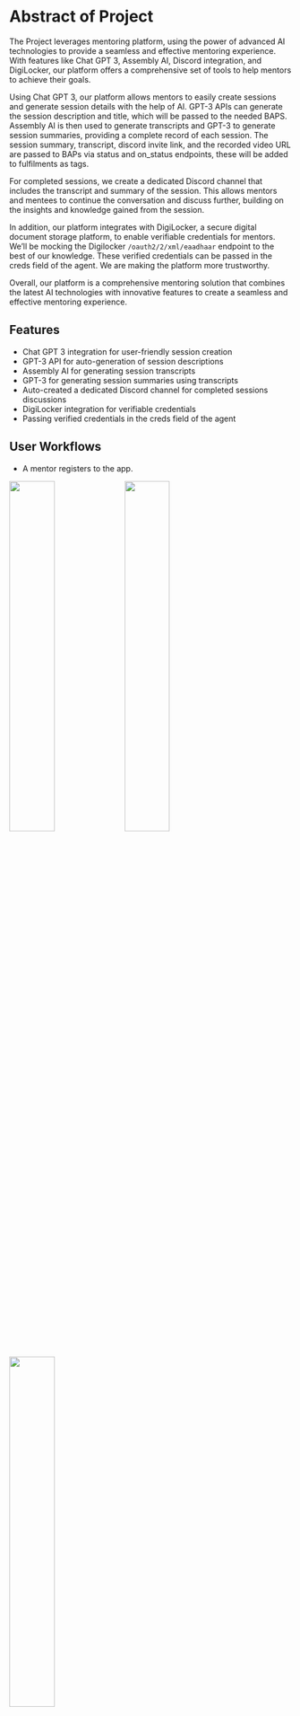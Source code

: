 # Abstract of Project

The Project leverages mentoring platform, using the power of advanced AI technologies to provide a seamless and effective mentoring experience. With features like Chat GPT 3, Assembly AI, Discord integration, and DigiLocker, our platform offers a comprehensive set of tools to help mentors to achieve their goals.

Using Chat GPT 3, our platform allows mentors to easily create sessions and generate session details with the help of AI.
GPT-3 APIs can generate the session description and title, which will be passed to the needed BAPS.
Assembly AI is then used to generate transcripts and GPT-3 to generate session summaries, providing a complete record of each session. The session summary, transcript, discord invite link, and the recorded video URL are passed to BAPs via status and on_status endpoints, these will be added to fulfilments as tags.

For completed sessions, we create a dedicated Discord channel that includes the transcript and summary of the session. This allows mentors and mentees to continue the conversation and discuss further, building on the insights and knowledge gained from the session.

In addition, our platform integrates with DigiLocker, a secure digital document storage platform, to enable verifiable credentials for mentors. We’ll be mocking the Digilocker `/oauth2/2/xml/eaadhaar` endpoint to the best of our knowledge. These verified credentials can be passed in the creds field of the agent. We are making the platform more trustworthy.

Overall, our platform is a comprehensive mentoring solution that combines the latest AI technologies with innovative features to create a seamless and effective mentoring experience.

## Features

-   Chat GPT 3 integration for user-friendly session creation
-   GPT-3 API for auto-generation of session descriptions
-   Assembly AI for generating session transcripts
-   GPT-3 for generating session summaries using transcripts
-   Auto-created a dedicated Discord channel for completed sessions discussions
-   DigiLocker integration for verifiable credentials
-   Passing verified credentials in the creds field of the agent

## User Workflows

-   A mentor registers to the app.

<img src="./Assets/screen-1.jpg" width=40% >

<img src="https://mentoring-dev-storage.s3.ap-south-1.amazonaws.com/users/63fb94cbf7daccdee55c939f-1677502328822-screen-1.jpg" width=40% >

<img src="https://raw.githubusercontent.com/rakeshSgr/bpp-innovation/develop/Assets/screen-3.jpg" width=40% >

-   A mentor logs in to the platform and Edits his profile.

<img src="https://raw.githubusercontent.com/rakeshSgr/bpp-innovation/develop/Assets/screen-4-9.jpg" width=40% >

<img src="https://raw.githubusercontent.com/rakeshSgr/bpp-innovation/develop/Assets/screen-5.jpg" width=40% >

-   A mentor creates a new mentoring session using Chat GPT 3 AI. The mentor inputs the session title, and start and end date, using these data GPT-3 generates a session description.

<img src="https://raw.githubusercontent.com/rakeshSgr/bpp-innovation/develop/Assets/screen-6.jpg" width=40% >

<img src="https://raw.githubusercontent.com/rakeshSgr/bpp-innovation/develop/Assets/screen-7.jpg" width=40% >

-   Once the Session is completed, Assembly AI generates a transcript of the session using the recorded session mp4 file, and GPT-3 generates a summary using the transcript.

<img src="https://raw.githubusercontent.com/rakeshSgr/bpp-innovation/develop/Assets/screen-8.jpg" width=40% >

-   The session summary along with the discord invite link, transcript, and recording URL is passed on to the BAP in the status /on_status call. The data will be added in the fulfillments as tags

-   After the session is completed, a dedicated Discord channel is created, and the transcript and summary are posted.

<img src="https://github.com/rakeshSgr/bpp-innovation/blob/develop/Assets/discord.png?raw=true" width=100% >

-   The mentor and mentee can continue the conversation and discuss further in the dedicated Discord channel, building on the insights and knowledge gained from the session.

-   The mentor can also receive verifiable credentials through DigiLocker integration, increasing their trustworthiness as a mentor. The verified credentials can be passed in the creds field of the agent, further increasing the mentor's credibility on the platform.

<img src="https://raw.githubusercontent.com/rakeshSgr/bpp-innovation/develop/Assets/screen-4-9.jpg" width=40% >

<img src="https://raw.githubusercontent.com/rakeshSgr/bpp-innovation/develop/Assets/screen-10.jpg" width=40% >

## Tech Stack

**Mobile:** Angular + Ionic

**Backend:** Node + Express

**Databases:** Mongo(Storage)

**External:** DigiLocker, Assembly AI, ChatGpt and Discord

**Data Streaming:** Kafka

## Architecture

![](https://raw.githubusercontent.com/rakeshSgr/bpp-innovation/develop/Assets/Architecture.jpg)

## Open-source and Digital Public Goods leveraged/used

-   Mentoring Elevate Platform : https://github.com/ELEVATE-Project

-   BigBlueButton : https://biggerbluebutton.com/
